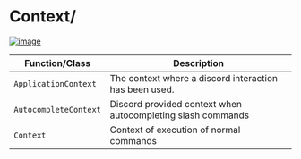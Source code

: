 # Context/

[![image](https://img.shields.io/discord/719343092963999804?color=%237289DA&label=Parallel%20Yonder&logo=discord&logoColor=white)](https://discord.gg/CENcTvnarE)

|    Function/Class     |                        Description                          |
|-----------------------|-------------------------------------------------------------|
| `ApplicationContext`  | The context where a discord interaction has been used.      |
| `AutocompleteContext` | Discord provided context when autocompleting slash commands |
| `Context`             | Context of execution of normal commands                     |
